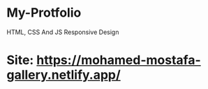# My-Protfolio
HTML, CSS And JS Responsive Design
# Site: https://mohamed-mostafa-gallery.netlify.app/
